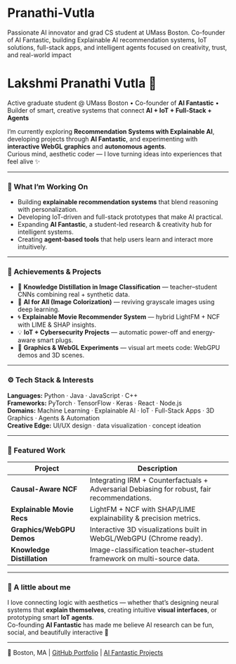 # Pranathi-Vutla
Passionate AI innovator and grad CS student at UMass Boston. Co-founder of AI Fantastic, building Explainable AI recommendation systems, IoT solutions, full-stack apps, and intelligent agents focused on creativity, trust, and real-world impact
# Lakshmi Pranathi Vutla 🌸  
Active graduate student @ UMass Boston • Co-founder of **AI Fantastic** • Builder of smart, creative systems that connect **AI + IoT + Full-Stack + Agents**  

I’m currently exploring **Recommendation Systems with Explainable AI**, developing projects through **AI Fantastic**, and experimenting with **interactive WebGL graphics** and **autonomous agents**.  
Curious mind, aesthetic coder — I love turning ideas into experiences that feel alive ✨  

---

### 🌟 What I’m Working On
- Building **explainable recommendation systems** that blend reasoning with personalization.  
- Developing IoT-driven and full-stack prototypes that make AI practical.  
- Expanding **AI Fantastic**, a student-led research & creativity hub for intelligent systems.  
- Creating **agent-based tools** that help users learn and interact more intuitively.

---

### 🧠 Achievements & Projects
- 🧩 **Knowledge Distillation in Image Classification** — teacher–student CNNs combining real + synthetic data.  
- 🎨 **AI for All (Image Colorization)** — reviving grayscale images using deep learning.  
- 🌀 **Explainable Movie Recommender System** — hybrid LightFM + NCF with LIME & SHAP insights.  
- 💡 **IoT + Cybersecurity Projects** — automatic power-off and energy-aware smart plugs.  
- 🌈 **Graphics & WebGL Experiments** — visual art meets code: WebGPU demos and 3D scenes.

---

### ⚙️ Tech Stack & Interests
**Languages:** Python · Java · JavaScript · C++  
**Frameworks:** PyTorch · TensorFlow · Keras · React · Node.js  
**Domains:** Machine Learning · Explainable AI · IoT · Full-Stack Apps · 3D Graphics · Agents & Automation  
**Creative Edge:** UI/UX design · data visualization · concept ideation  

---

### 🌸 Featured Work
| Project | Description |
|----------|--------------|
| **Causal-Aware NCF** | Integrating IRM + Counterfactuals + Adversarial Debiasing for robust, fair recommendations. |
| **Explainable Movie Recs** | LightFM + NCF with SHAP/LIME explainability & precision metrics. |
| **Graphics/WebGPU Demos** | Interactive 3D visualizations built in WebGL/WebGPU (Chrome ready). |
| **Knowledge Distillation** | Image-classification teacher–student framework on multi-source data. |

---

### 🌱 A little about me
I love connecting logic with aesthetics — whether that’s designing neural systems that **explain themselves**, creating intuitive **visual interfaces**, or prototyping smart **IoT agents**.  
Co-founding **AI Fantastic** has made me believe AI research can be fun, social, and beautifully interactive 🌼  

---

📍 Boston, MA | [GitHub Portfolio](https://github.com/Pranathivutla30) | [AI Fantastic Projects](https://github.com/Pranathivutla30?tab=repositories)
